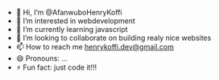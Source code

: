 - 👋 Hi, I’m @AfanwuboHenryKoffi
- 👀 I’m interested in webdevelopment
- 🌱 I’m currently learning javascript
- 💞️ I’m looking to collaborate on building realy nice websites
- 📫 How to reach me henrykoffi.dev@gmail.com
- 😄 Pronouns: ...
- ⚡ Fun fact: just code it!!!

<!---
AfanwuboHenryKoffi/AfanwuboHenryKoffi is a ✨ special ✨ repository because its `README.md` (this file) appears on your GitHub profile.
You can click the Preview link to take a look at your changes.
--->
